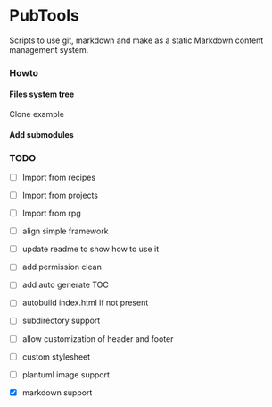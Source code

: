 PubTools
========

Scripts to use git, markdown and make as a static Markdown content management system.


### Howto

#### Files system tree

Clone example

#### Add submodules


### TODO
- [ ] Import from recipes
- [ ] Import from projects
- [ ] Import from rpg
- [ ] align simple framework
- [ ] update readme to show how to use it
- [ ] add permission clean
- [ ] add auto generate TOC
- [ ] autobuild index.html if not present
- [ ] subdirectory support
- [ ] allow customization of header and footer
- [ ] custom stylesheet
- [ ] plantuml image support
- [X] markdown support

